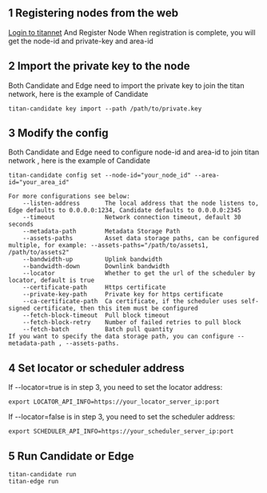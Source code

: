 ## 1 Registering nodes from the web 
[Login to titannet](https://www.titannet.io/) 
And Register Node
When registration is complete, you will get the node-id and private-key and area-id

## 2 Import the private key to the node
Both Candidate and Edge need to import the private key to join the titan network, here is the example of Candidate

    titan-candidate key import --path /path/to/private.key

## 3 Modify the config
Both Candidate and Edge need to configure node-id and area-id to join titan network , here is the example of Candidate

    titan-candidate config set --node-id="your_node_id" --area-id="your_area_id" 

    For more configurations see below:
        --listen-address       The local address that the node listens to, Edge defaults to 0.0.0.0:1234, Candidate defaults to 0.0.0.0:2345
        --timeout              Network connection timeout, default 30 seconds
        --metadata-path        Metadata Storage Path
        --assets-paths         Asset data storage paths, can be configured multiple, for example: --assets-paths="/path/to/assets1, /path/to/assets2"
        --bandwidth-up         Uplink bandwidth
        --bandwidth-down       Downlink bandwidth
        --locator              Whether to get the url of the scheduler by locator, default is true
        --certificate-path     Https certificate
        --private-key-path     Private key for https certificate
        --ca-certificate-path  Ca certificate, if the scheduler uses self-signed certificate, then this item must be configured
        --fetch-block-timeout  Pull block timeout
        --fetch-block-retry    Number of failed retries to pull block
        --fetch-batch          Batch pull quantity
    If you want to specify the data storage path, you can configure --metadata-path , --assets-paths.

## 4 Set locator or scheduler address
If --locator=true is in step 3, you need to set the locator address:

    export LOCATOR_API_INFO=https://your_locator_server_ip:port

If --locator=false is in step 3, you need to set the scheduler address:

    export SCHEDULER_API_INFO=https://your_scheduler_server_ip:port

## 5 Run Candidate or Edge
    titan-candidate run
    titan-edge run

